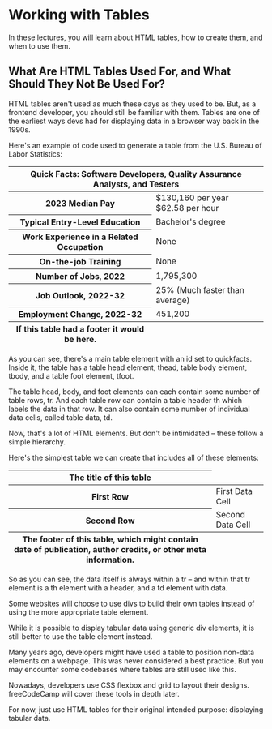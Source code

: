# Working with Tables

In these lectures, you will learn about HTML tables, how to create them, and when to use them.

## What Are HTML Tables Used For, and What Should They Not Be Used For?
HTML tables aren't used as much these days as they used to be. But, as a frontend developer, you should still be familiar with them. Tables are one of the earliest ways devs had for displaying data in a browser way back in the 1990s.

Here's an example of code used to generate a table from the U.S. Bureau of Labor Statistics:

<table id="quickfacts">
  <thead>
    <tr>
      <th colspan="2">Quick Facts: Software Developers, Quality Assurance Analysts, and Testers</th>
    </tr>
  </thead>
  <tbody>
    <tr>
      <th>2023 Median Pay</th>
      <td>
        $130,160 per year
        <br>$62.58 per hour
      </td>
    </tr>
    <tr>
      <th>Typical Entry-Level Education</th>
      <td>Bachelor's degree</td>
    </tr>
    <tr>
      <th>Work Experience in a Related Occupation</th>
      <td>None</td>
    </tr>
    <tr>
      <th>On-the-job Training</th>
      <td>None</td>
    </tr>
    <tr>
      <th>Number of Jobs, 2022</th>
      <td>1,795,300</td>
    </tr>
    <tr>
      <th>Job Outlook, 2022-32</th>
      <td>25% (Much faster than average)</td>
    </tr>
    <tr>
      <th>Employment Change, 2022-32</th>
      <td>451,200</td>
    </tr>
  </tbody>
  <tfoot>
    <tr>
      <th>If this table had a footer it would be here.</th>
    </tr>
  </tfoot>
</table>
As you can see, there's a main table element with an id set to quickfacts. Inside it, the table has a table head element, thead, table body element, tbody, and a table foot element, tfoot.

The table head, body, and foot elements can each contain some number of table rows, tr. And each table row can contain a table header th which labels the data in that row. It can also contain some number of individual data cells, called table data, td.

Now, that's a lot of HTML elements. But don't be intimidated – these follow a simple hierarchy.

Here's the simplest table we can create that includes all of these elements:

<table>
  <thead>
    <tr>
      <th>The title of this table</th>
    </tr>
  </thead>
  <tbody>
    <tr>
      <th>First Row</th>
      <td>
        First Data Cell
      </td>
    </tr>
    <tr>
      <th>Second Row</th>
      <td>
        Second Data Cell
      </td>
    </tr>
  </tbody>
  <tfoot>
    <tr>
      <th>The footer of this table, which might contain date of publication, author credits, or other meta information.</th>
    </tr>
  </tfoot>
</table>
So as you can see, the data itself is always within a tr – and within that tr element is a th element with a header, and a td element with data.

Some websites will choose to use divs to build their own tables instead of using the more appropriate table element.

While it is possible to display tabular data using generic div elements, it is still better to use the table element instead.

Many years ago, developers might have used a table to position non-data elements on a webpage. This was never considered a best practice. But you may encounter some codebases where tables are still used like this.

Nowadays, developers use CSS flexbox and grid to layout their designs. freeCodeCamp will cover these tools in depth later.

For now, just use HTML tables for their original intended purpose: displaying tabular data.